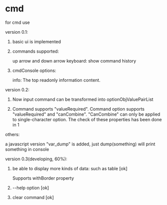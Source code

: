 cmd
===

for cmd use


version 0.1:

1. basic ui is implemented

2. commands supported:

    up arrow and down arrow keyboard: show command history

3. cmdConsole options:

    info: The top readonly information content.


version 0.2: 

1. Now input command can be transformed into optionObjValuePairList

2. Command supports "valueRequired". Command option supports "valueRequired" and "canCombine". "CanCombine" can only be applied to single-character option. The check of these properties has been done in 1

others:

   a javascript version "var_dump" is added, just dump(something) will print something in console
   
   
version 0.3(developing, 60%):

1. be able to display more kinds of data: such as table [ok]

   Supports withBorder property
2. --help option [ok]
3. clear command [ok]